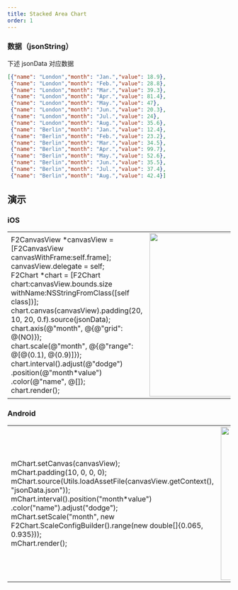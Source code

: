 ```yaml
---
title: Stacked Area Chart
order: 1
---
```



### 数据（jsonString）
下述 jsonData 对应数据

```json
[{"name": "London","month": "Jan.","value": 18.9}, 
 {"name": "London","month": "Feb.","value": 28.8}, 
 {"name": "London","month": "Mar.","value": 39.3}, 
 {"name": "London","month": "Apr.","value": 81.4},
 {"name": "London","month": "May.","value": 47}, 
 {"name": "London","month": "Jun.","value": 20.3}, 
 {"name": "London","month": "Jul.","value": 24},
 {"name": "London","month": "Aug.","value": 35.6},
 {"name": "Berlin","month": "Jan.","value": 12.4}, 
 {"name": "Berlin","month": "Feb.","value": 23.2}, 
 {"name": "Berlin","month": "Mar.","value": 34.5},
 {"name": "Berlin","month": "Apr.","value": 99.7},
 {"name": "Berlin","month": "May.","value": 52.6},
 {"name": "Berlin","month": "Jun.","value": 35.5}, 
 {"name": "Berlin","month": "Jul.","value": 37.4}, 
 {"name": "Berlin","month": "Aug.","value": 42.4}]

```


## 演示

### iOS
<html>
    <table style="margin-left: auto; margin-right: auto;">
        <tr>
            <td width = 55%>
            F2CanvasView *canvasView =[F2CanvasView canvasWithFrame:self.frame];<br/>
             canvasView.delegate = self;<br/>
             F2Chart *chart = [F2Chart chart:canvasView.bounds.size withName:NSStringFromClass([self class])];<br/>
             chart.canvas(canvasView).padding(20, 10, 20, 0.f).source(jsonData);<br/>
             chart.axis(@"month", @{@"grid": @(NO)});<br/>
             chart.scale(@"month", @{@"range": @[@(0.1), @(0.9)]});<br/>
             chart.interval().adjust(@"dodge")
                             .position(@"month*value")
                             .color(@"name", @[]);<br/>
             chart.render();
            </td>
            <td>
             <img src="https://gw.alipayobjects.com/mdn/rms_04a9e5/afts/img/A*V4ShQaBIk0sAAAAAAAAAAAAAARQnAQ" style="max-height: 100%" width = "346" height = "369" />
            </td>
        </tr>
    </table>
</html>


### Android
<html>
    <table style="margin-left: auto; margin-right: auto;">
        <tr>
             <td width = 55%>
                mChart.setCanvas(canvasView);<br/>
                mChart.padding(10, 0, 0, 0);<br/>
                mChart.source(Utils.loadAssetFile(canvasView.getContext(), "jsonData.json"));<br/>
                mChart.interval().position("month*value")
                                 .color("name").adjust("dodge");<br/>
                mChart.setScale("month", new F2Chart.ScaleConfigBuilder().range(new double[]{0.065, 0.935}));<br/>
                mChart.render();<br/>
            </td>
            <td>
             <img src="https://gw.alipayobjects.com/mdn/rms_04a9e5/afts/img/A*XPqsT4-ImmwAAAAAAAAAAAAAARQnAQ" style="max-height: 100%" width = "346" />
            </td>
        </tr>
    </table>
</html>